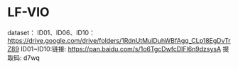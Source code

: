 # LF-VIO
dataset：
ID01、ID06、ID10：https://drive.google.com/drive/folders/1RdnUtMulDuhWBfAgq_CLp18EgDvTrZ89
ID01~ID10:链接: https://pan.baidu.com/s/1o6TgcDwfcDIFl6n9dzsysA 提取码: d7wq 
